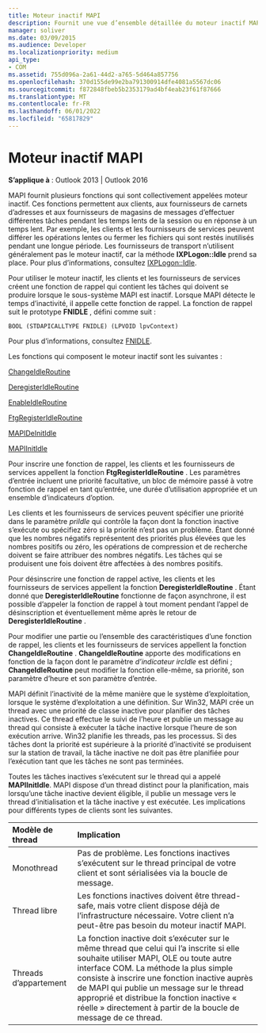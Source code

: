 ```yaml
---
title: Moteur inactif MAPI
description: Fournit une vue d’ensemble détaillée du moteur inactif MAPI et fournit des liens vers les fonctions du moteur inactif.
manager: soliver
ms.date: 03/09/2015
ms.audience: Developer
ms.localizationpriority: medium
api_type:
- COM
ms.assetid: 755d096a-2a61-44d2-a765-5d464a857756
ms.openlocfilehash: 370d155de99e2ba791300914dfe4081a5567dc06
ms.sourcegitcommit: f872848fbeb5b2353179ad4bf4eab23f61f87666
ms.translationtype: MT
ms.contentlocale: fr-FR
ms.lasthandoff: 06/01/2022
ms.locfileid: "65817829"
---
```

# <a name="mapi-idle-engine"></a>Moteur inactif MAPI

  
  
**S’applique à** : Outlook 2013 | Outlook 2016 
  
MAPI fournit plusieurs fonctions qui sont collectivement appelées moteur inactif. Ces fonctions permettent aux clients, aux fournisseurs de carnets d’adresses et aux fournisseurs de magasins de messages d’effectuer différentes tâches pendant les temps lents de la session ou en réponse à un temps lent. Par exemple, les clients et les fournisseurs de services peuvent différer les opérations lentes ou fermer les fichiers qui sont restés inutilisés pendant une longue période. Les fournisseurs de transport n’utilisent généralement pas le moteur inactif, car la méthode **IXPLogon::Idle** prend sa place. Pour plus d’informations, consultez [IXPLogon::Idle](ixplogon-idle.md).
  
Pour utiliser le moteur inactif, les clients et les fournisseurs de services créent une fonction de rappel qui contient les tâches qui doivent se produire lorsque le sous-système MAPI est inactif. Lorsque MAPI détecte le temps d’inactivité, il appelle cette fonction de rappel. La fonction de rappel suit le prototype **FNIDLE** , défini comme suit : 
  
 `BOOL (STDAPICALLTYPE FNIDLE) (LPVOID lpvContext)`
  
Pour plus d’informations, consultez [FNIDLE](fnidle.md).
  
Les fonctions qui composent le moteur inactif sont les suivantes :
  
[ChangeIdleRoutine](changeidleroutine.md)
  
[DeregisterIdleRoutine](deregisteridleroutine.md)
  
[EnableIdleRoutine](enableidleroutine.md)
  
[FtgRegisterIdleRoutine](ftgregisteridleroutine.md)
  
[MAPIDeInitIdle](mapideinitidle.md)
  
[MAPIInitIdle](mapiinitidle.md)
  
Pour inscrire une fonction de rappel, les clients et les fournisseurs de services appellent la fonction **FtgRegisterIdleRoutine** . Les paramètres d’entrée incluent une priorité facultative, un bloc de mémoire passé à votre fonction de rappel en tant qu’entrée, une durée d’utilisation appropriée et un ensemble d’indicateurs d’option. 
  
Les clients et les fournisseurs de services peuvent spécifier une priorité dans le paramètre _priIdle_ qui contrôle la façon dont la fonction inactive s’exécute ou spécifiez zéro si la priorité n’est pas un problème. Étant donné que les nombres négatifs représentent des priorités plus élevées que les nombres positifs ou zéro, les opérations de compression et de recherche doivent se faire attribuer des nombres négatifs. Les tâches qui se produisent une fois doivent être affectées à des nombres positifs. 
  
Pour désinscrire une fonction de rappel active, les clients et les fournisseurs de services appellent la fonction **DeregisterIdleRoutine** . Étant donné que **DeregisterIdleRoutine** fonctionne de façon asynchrone, il est possible d’appeler la fonction de rappel à tout moment pendant l’appel de désinscription et éventuellement même après le retour de **DeregisterIdleRoutine** . 
  
Pour modifier une partie ou l’ensemble des caractéristiques d’une fonction de rappel, les clients et les fournisseurs de services appellent la fonction **ChangeIdleRoutine** . **ChangeIdleRoutine** apporte des modifications en fonction de la façon dont le paramètre  _d’indicateur ircIdle_ est défini ; **ChangeIdleRoutine** peut modifier la fonction elle-même, sa priorité, son paramètre d’heure et son paramètre d’entrée. 
  
MAPI définit l’inactivité de la même manière que le système d’exploitation, lorsque le système d’exploitation a une définition. Sur Win32, MAPI crée un thread avec une priorité de classe inactive pour planifier des tâches inactives. Ce thread effectue le suivi de l’heure et publie un message au thread qui consiste à exécuter la tâche inactive lorsque l’heure de son exécution arrive. Win32 planifie les threads, pas les processus. Si des tâches dont la priorité est supérieure à la priorité d’inactivité se produisent sur la station de travail, la tâche inactive ne doit pas être planifiée pour l’exécution tant que les tâches ne sont pas terminées. 
  
Toutes les tâches inactives s’exécutent sur le thread qui a appelé **MAPIInitIdle**. MAPI dispose d’un thread distinct pour la planification, mais lorsqu’une tâche inactive devient éligible, il publie un message vers le thread d’initialisation et la tâche inactive y est exécutée. Les implications pour différents types de clients sont les suivantes.
  
|**Modèle de thread**|**Implication**|
|:-----|:-----|
|Monothread  <br/> |Pas de problème. Les fonctions inactives s’exécutent sur le thread principal de votre client et sont sérialisées via la boucle de message. |
|Thread libre  <br/> |Les fonctions inactives doivent être thread-safe, mais votre client dispose déjà de l’infrastructure nécessaire. Votre client n’a peut-être pas besoin du moteur inactif MAPI. |
|Threads d’appartement  <br/> |La fonction inactive doit s’exécuter sur le même thread que celui qui l’a inscrite si elle souhaite utiliser MAPI, OLE ou toute autre interface COM. La méthode la plus simple consiste à inscrire une fonction inactive auprès de MAPI qui publie un message sur le thread approprié et distribue la fonction inactive « réelle » directement à partir de la boucle de message de ce thread. |
   

